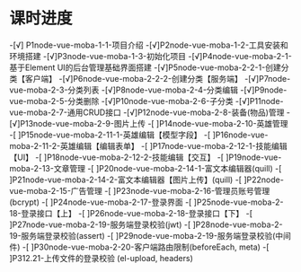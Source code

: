 # 课时进度

-[√] P1node-vue-moba-1-1-项目介绍
-[√]P2node-vue-moba-1-2-工具安装和环境搭建
-[√]P3node-vue-moba-1-3-初始化项目
-[√]P4node-vue-moba-2-1-基于Element UI的后台管理基础界面搭建
-[√]P5node-vue-moba-2-2-1-创建分类【客户端】
-[√]P6node-vue-moba-2-2-2-创建分类【服务端】
-[√]P7node-vue-moba-2-3-分类列表
-[√]P8node-vue-moba-2-4-分类编辑
-[√]P9node-vue-moba-2-5-分类删除
-[√]P10node-vue-moba-2-6-子分类
-[√]P11node-vue-moba-2-7-通用CRUD接口
-[√]P12node-vue-moba-2-8-装备(物品)管理
-[√]P13node-vue-moba-2-9-图片上传
-[ ]P14node-vue-moba-2-10-英雄管理
-[ ]P15node-vue-moba-2-11-1-英雄编辑【模型字段】
-[ ]P16node-vue-moba-2-11-2-英雄编辑【编辑表单】
-[ ]P17node-vue-moba-2-12-1-技能编辑【UI】
-[ ]P18node-vue-moba-2-12-2-技能编辑【交互】
-[ ]P19node-vue-moba-2-13-文章管理
-[ ]P20node-vue-moba-2-14-1-富文本编辑器(quill)
-[ ]P21node-vue-moba-2-14-2-富文本编辑器【图片上传】(quill)
-[ ]P22node-vue-moba-2-15-广告管理
-[ ]P23node-vue-moba-2-16-管理员账号管理 (bcrypt)
-[ ]P24node-vue-moba-2-17-登录界面
-[ ]P25node-vue-moba-2-18-登录接口【上】
-[ ]P26node-vue-moba-2-18-登录接口【下】
-[ ]P27node-vue-moba-2-19-服务端登录校验(jwt)
-[ ]P28node-vue-moba-2-19-服务端登录校验(assert)
-[ ]P29node-vue-moba-2-19-服务端登录校验(中间件)
-[ ]P30node-vue-moba-2-20-客户端路由限制(beforeEach, meta)
-[ ]P312.21-上传文件的登录校验 (el-upload, headers)
